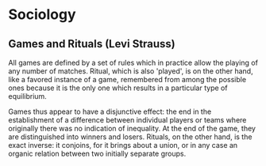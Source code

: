 # Sociology

## Games and Rituals (Levi Strauss)

All games are defined by a set of rules which in practice allow the playing of any number of matches. Ritual, which is also 'played', is on the other hand, like a favored instance of a game, remembered from among the possible ones because it is the only one which results in a particular type of equilibrium.

Games thus appear to have a disjunctive effect: the end in the establishment of a difference between individual players or teams where originally there was no indication of inequality. At the end of the game, they are distinguished into winners and losers. Rituals, on the other hand, is the exact inverse: it conjoins, for it brings about a union, or in any case an organic relation between two initially separate groups.
